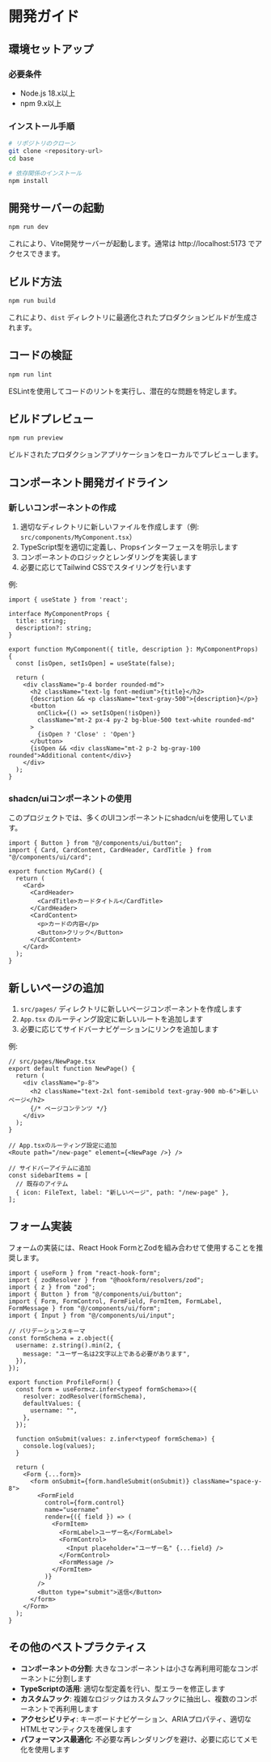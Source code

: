 # 開発ガイド

## 環境セットアップ

### 必要条件

- Node.js 18.x以上
- npm 9.x以上

### インストール手順

```bash
# リポジトリのクローン
git clone <repository-url>
cd base

# 依存関係のインストール
npm install
```

## 開発サーバーの起動

```bash
npm run dev
```

これにより、Vite開発サーバーが起動します。通常は http://localhost:5173 でアクセスできます。

## ビルド方法

```bash
npm run build
```

これにより、`dist` ディレクトリに最適化されたプロダクションビルドが生成されます。

## コードの検証

```bash
npm run lint
```

ESLintを使用してコードのリントを実行し、潜在的な問題を特定します。

## ビルドプレビュー

```bash
npm run preview
```

ビルドされたプロダクションアプリケーションをローカルでプレビューします。

## コンポーネント開発ガイドライン

### 新しいコンポーネントの作成

1. 適切なディレクトリに新しいファイルを作成します（例: `src/components/MyComponent.tsx`）
2. TypeScript型を適切に定義し、Propsインターフェースを明示します
3. コンポーネントのロジックとレンダリングを実装します
4. 必要に応じてTailwind CSSでスタイリングを行います

例:

```tsx
import { useState } from 'react';

interface MyComponentProps {
  title: string;
  description?: string;
}

export function MyComponent({ title, description }: MyComponentProps) {
  const [isOpen, setIsOpen] = useState(false);

  return (
    <div className="p-4 border rounded-md">
      <h2 className="text-lg font-medium">{title}</h2>
      {description && <p className="text-gray-500">{description}</p>}
      <button 
        onClick={() => setIsOpen(!isOpen)}
        className="mt-2 px-4 py-2 bg-blue-500 text-white rounded-md"
      >
        {isOpen ? 'Close' : 'Open'}
      </button>
      {isOpen && <div className="mt-2 p-2 bg-gray-100 rounded">Additional content</div>}
    </div>
  );
}
```

### shadcn/uiコンポーネントの使用

このプロジェクトでは、多くのUIコンポーネントにshadcn/uiを使用しています。

```tsx
import { Button } from "@/components/ui/button";
import { Card, CardContent, CardHeader, CardTitle } from "@/components/ui/card";

export function MyCard() {
  return (
    <Card>
      <CardHeader>
        <CardTitle>カードタイトル</CardTitle>
      </CardHeader>
      <CardContent>
        <p>カードの内容</p>
        <Button>クリック</Button>
      </CardContent>
    </Card>
  );
}
```

## 新しいページの追加

1. `src/pages/` ディレクトリに新しいページコンポーネントを作成します
2. `App.tsx` のルーティング設定に新しいルートを追加します
3. 必要に応じてサイドバーナビゲーションにリンクを追加します

例:

```tsx
// src/pages/NewPage.tsx
export default function NewPage() {
  return (
    <div className="p-8">
      <h2 className="text-2xl font-semibold text-gray-900 mb-6">新しいページ</h2>
      {/* ページコンテンツ */}
    </div>
  );
}

// App.tsxのルーティング設定に追加
<Route path="/new-page" element={<NewPage />} />

// サイドバーアイテムに追加
const sidebarItems = [
  // 既存のアイテム
  { icon: FileText, label: "新しいページ", path: "/new-page" },
];
```

## フォーム実装

フォームの実装には、React Hook FormとZodを組み合わせて使用することを推奨します。

```tsx
import { useForm } from "react-hook-form";
import { zodResolver } from "@hookform/resolvers/zod";
import { z } from "zod";
import { Button } from "@/components/ui/button";
import { Form, FormControl, FormField, FormItem, FormLabel, FormMessage } from "@/components/ui/form";
import { Input } from "@/components/ui/input";

// バリデーションスキーマ
const formSchema = z.object({
  username: z.string().min(2, {
    message: "ユーザー名は2文字以上である必要があります",
  }),
});

export function ProfileForm() {
  const form = useForm<z.infer<typeof formSchema>>({
    resolver: zodResolver(formSchema),
    defaultValues: {
      username: "",
    },
  });

  function onSubmit(values: z.infer<typeof formSchema>) {
    console.log(values);
  }

  return (
    <Form {...form}>
      <form onSubmit={form.handleSubmit(onSubmit)} className="space-y-8">
        <FormField
          control={form.control}
          name="username"
          render={({ field }) => (
            <FormItem>
              <FormLabel>ユーザー名</FormLabel>
              <FormControl>
                <Input placeholder="ユーザー名" {...field} />
              </FormControl>
              <FormMessage />
            </FormItem>
          )}
        />
        <Button type="submit">送信</Button>
      </form>
    </Form>
  );
}
```

## その他のベストプラクティス

- **コンポーネントの分割**: 大きなコンポーネントは小さな再利用可能なコンポーネントに分割します
- **TypeScriptの活用**: 適切な型定義を行い、型エラーを修正します
- **カスタムフック**: 複雑なロジックはカスタムフックに抽出し、複数のコンポーネントで再利用します
- **アクセシビリティ**: キーボードナビゲーション、ARIAプロパティ、適切なHTMLセマンティクスを確保します
- **パフォーマンス最適化**: 不必要な再レンダリングを避け、必要に応じてメモ化を使用します

